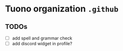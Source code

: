 # Tuono organization `.github`

## TODOs

- [ ] add spell and grammar check
- [ ] add discord widget in profile?
